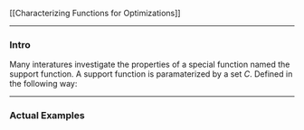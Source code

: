 [[Characterizing Functions for Optimizations]]


---
### **Intro**

Many interatures investigate the properties of a special function named the support function. A support function is paramaterized by a set $C$. Defined in the following way: 



---
### **Actual Examples**